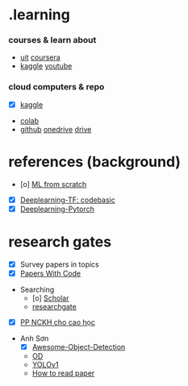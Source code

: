 # .learning
### courses & learn about 
- [uit](https://courses.uit.edu.vn/)
[coursera](https://www.coursera.org/my-learning?myLearningTab=COMPLETED)
- [kaggle](https://www.kaggle.com/learn)
[youtube](https://www.youtube.com/@QuanHoangNgoc-yu9uo/featured)
### cloud computers & repo 
- [x] [kaggle](https://www.kaggle.com/work/code)
- [colab](https://colab.research.google.com/)
- [github](https://github.com/QuanHoangNgoc)
[onedrive](https://uithcm-my.sharepoint.com/personal/22521178_ms_uit_edu_vn/_layouts/15/onedrive.aspx?login_hint=22521178%40ms%2Euit%2Eedu%2Evn&view=0)
[drive](https://drive.google.com/drive/u/0/home)

# references (background) 
- [o] [ML from scratch](https://www.youtube.com/watch?v=ngLyX54e1LU&list=PLqnslRFeH2Upcrywf-u2etjdxxkL8nl7E)
- [x] [Deeplearning-TF: codebasic](https://www.youtube.com/playlist?list=PLeo1K3hjS3uu7CxAacxVndI4bE_o3BDtO)
- [x] [Deeplearning-Pytorch](https://d2l.ai/chapter_introduction/index.html)

# research gates 
- [x] Survey papers in topics
- [x] [Papers With Code](https://paperswithcode.com/)
- Searching
  - [o] [Scholar](https://scholar.google.com.vn/)
  - [researchgate](https://github.com/QuanHoangNgoc/CS2205.CH1501/blob/main/README.md)
- [x] [PP NCKH cho cao học](https://github.com/QuanHoangNgoc/CS2205.CH1501)
- Anh Sơn 
  - [x] [Awesome-Object-Detection](https://github.com/daicoolb/Awesome-Object-Detections)
  - [OD](https://github.com/amusi/awesome-object-detection)
  - [YOLOv1](https://arxiv.org/abs/1506.02640)
  - [How to read paper](http://ccr.sigcomm.org/online/files/p83-keshavA.pdf)
